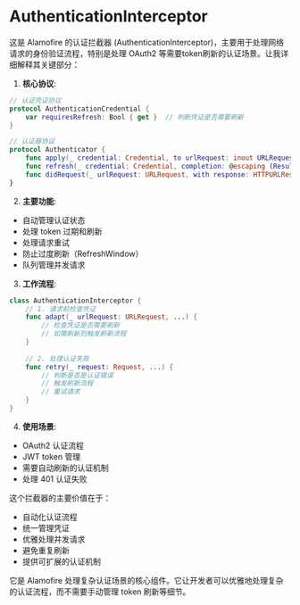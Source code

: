 #  AuthenticationInterceptor

这是 Alamofire 的认证拦截器 (AuthenticationInterceptor)，主要用于处理网络请求的身份验证流程，特别是处理 OAuth2 等需要token刷新的认证场景。让我详细解释其关键部分：

1. **核心协议**:

```swift
// 认证凭证协议
protocol AuthenticationCredential {
    var requiresRefresh: Bool { get }  // 判断凭证是否需要刷新
}

// 认证器协议
protocol Authenticator {
    func apply(_ credential: Credential, to urlRequest: inout URLRequest)  // 应用凭证
    func refresh(_ credential: Credential, completion: @escaping (Result<Credential, Error>) -> Void)  // 刷新凭证
    func didRequest(_ urlRequest: URLRequest, with response: HTTPURLResponse, failDueToAuthenticationError error: Error) -> Bool  // 判断认证失败
}
```

2. **主要功能**:
- 自动管理认证状态
- 处理 token 过期和刷新
- 处理请求重试
- 防止过度刷新（RefreshWindow）
- 队列管理并发请求

3. **工作流程**:
```swift
class AuthenticationInterceptor {
    // 1. 请求前检查凭证
    func adapt(_ urlRequest: URLRequest, ...) {
        // 检查凭证是否需要刷新
        // 如需刷新则触发刷新流程
    }
    
    // 2. 处理认证失败
    func retry(_ request: Request, ...) {
        // 判断是否是认证错误
        // 触发刷新流程
        // 重试请求
    }
}
```

4. **使用场景**:
- OAuth2 认证流程
- JWT token 管理
- 需要自动刷新的认证机制
- 处理 401 认证失败

这个拦截器的主要价值在于：
- 自动化认证流程
- 统一管理凭证
- 优雅处理并发请求
- 避免重复刷新
- 提供可扩展的认证机制

它是 Alamofire 处理复杂认证场景的核心组件。它让开发者可以优雅地处理复杂的认证流程，而不需要手动管理 token 刷新等细节。
